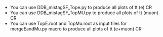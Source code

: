 * You can use DDB_mistagSF_Tope.py to produce all plots of tt (e) CR
* You can use DDB_mistagSF_TopMU.py to produce all plots of tt (muon) CR
* You can use TopE.root and TopMu.root as input files for mergeEandMu.py macro to produce all plots of tt (e+muon) CR
